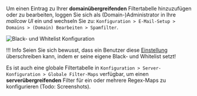Um einen Eintrag zu Ihrer **domainübergreifenden** Filtertabelle hinzuzufügen oder zu bearbeiten, loggen Sie sich als (Domain-)Administrator in Ihre *mailcow UI* ein und wechseln Sie zu: 
`Konfiguration > E-Mail-Setup > Domains > (Domain) Bearbeiten > Spamfilter`.

![Black- und Whitelist Konfiguration](../../assets/images/manual-guides/mailcow-bl_wl.png)

!!! Info
    Seien Sie sich bewusst, dass ein Benutzer diese [Einstellung](u_e-mailcow_ui-spamfilter.md) überschreiben kann, indem er seine eigene Black- und Whitelist setzt!

Es ist auch eine globale Filtertabelle in `Konfiguration > Server-Konfiguration > Globale Filter-Maps` verfügbar, um einen **serverübergreifenden** Filter für ein oder mehrere Regex-Maps zu konfigurieren (Todo: Screenshots).
